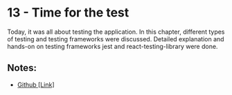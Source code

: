 # 13 - Time for the test

Today, it was all about testing the application. In this chapter, different types of testing and testing frameworks were discussed. Detailed explanation and hands-on on testing frameworks jest and react-testing-library were done.

## Notes:

- [Github [Link]](https://github.com/deltanode/react-playground/blob/main/13-time-for-the-test/notes.md)
